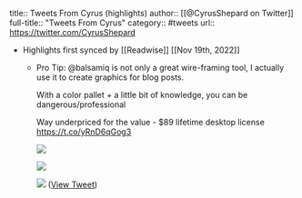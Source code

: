 title:: Tweets From Cyrus (highlights)
author:: [[@CyrusShepard on Twitter]]
full-title:: "Tweets From Cyrus"
category:: #tweets
url:: https://twitter.com/CyrusShepard

- Highlights first synced by [[Readwise]] [[Nov 19th, 2022]]
	- Pro Tip: @balsamiq is not only a great wire-framing tool, I actually use it to create graphics for blog posts.
	  
	  With a color pallet + a little bit of knowledge, you can be dangerous/professional
	  
	  Way underpriced for the value - $89 lifetime desktop license https://t.co/yRnD6qGog3 
	  
	  ![](https://pbs.twimg.com/media/E3zTm5nUYAIzI8A.png) 
	  
	  ![](https://pbs.twimg.com/media/E3zTntUVoAMaHTK.jpg) 
	  
	  ![](https://pbs.twimg.com/media/E3zToReUYAMH00O.png) ([View Tweet](https://twitter.com/CyrusShepard/status/1404230667584499713))